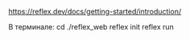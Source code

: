 https://reflex.dev/docs/getting-started/introduction/

В терминале:
cd ./reflex_web
reflex init
reflex run